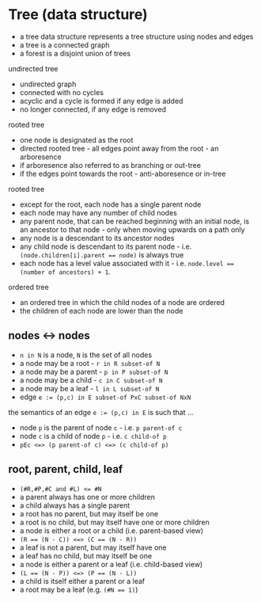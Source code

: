 
<!-- ======================================================================= -->
# Tree (data structure)

* a tree data structure represents a tree structure using nodes and edges
* a tree is a connected graph
* a forest is a disjoint union of trees

undirected tree

* undirected graph
* connected with no cycles
* acyclic and a cycle is formed if any edge is added
* no longer connected, if any edge is removed

rooted tree

* one node is designated as the root
* directed rooted tree - all edges point away from the root - an arboresence
* if arboresence also referred to as branching or out-tree
* if the edges point towards the root - anti-aboresence or in-tree

rooted tree

* except for the root, each node has a single parent node
* each node may have any number of child nodes
* any parent node, that can be reached beginning with an initial node,
  is an ancestor to that node - only when moving upwards on a path only
* any node is a descendant to its ancestor nodes
* any child node is descendant to its parent node -
  i.e. `(node.children[i].parent == node)` is always true
* each node has a level value associated with it -
  i.e. `node.level == (number of ancestors) + 1`.

ordered tree

* an ordered tree in which the child nodes of a node are ordered
* the children of each node are lower than the node

<!-- ======================================================================= -->
## nodes <-> nodes

* `n in N` is a node, `N` is the set of all nodes
* a node may be a root - `r in R subset-of N`
* a node may be a parent - `p in P subset-of N`
* a node may be a child - `c in C subset-of N`
* a node may be a leaf - `l in L subset-of N`
* edge `e := (p,c) in E subset-of PxC subset-of NxN`

the semantics of an edge `e := (p,c) in E` is such that ...

* node `p` is the parent of node `c` - i.e. `p parent-of c`
* node `c` is a child of node `p` - i.e. `c child-of p`
* `pEc <=> (p parent-of c) <=> (c child-of p)`

<!-- ======================================================================= -->
## root, parent, child, leaf

* `(#R,#P,#C and #L) <= #N`
* a parent always has one or more children
* a child always has a single parent
* a root has no parent, but may itself be one
* a root is no child, but may itself have one or more children
* a node is either a root or a child (i.e. parent-based view)
* `(R == (N - C)) <=> (C == (N - R))`
* a leaf is not a parent, but may itself have one
* a leaf has no child, but may itself be one
* a node is either a parent or a leaf (i.e. child-based view)
* `(L == (N - P)) <=> (P == (N - L))`
* a child is itself either a parent or a leaf
* a root may be a leaf (e.g. `(#N == 1)`)
